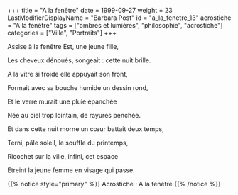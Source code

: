 +++
title = "A la fenêtre"
date = 1999-09-27
weight = 23
LastModifierDisplayName = "Barbara Post"
id = "a_la_fenetre_13"
acrostiche = "A la fenêtre"
tags = ["ombres et lumières", "philosophie", "acrostiche"]
categories = ["Ville", "Portraits"]
+++

Assise à la fenêtre Est, une jeune fille,

Les cheveux dénoués, songeait : cette nuit brille.

A la vitre si froide elle appuyait son front,

Formait avec sa bouche humide un dessin rond,

Et le verre murait une pluie épanchée

Née au ciel trop lointain, de rayures penchée.

Et dans cette nuit morne un cœur battait deux temps,

Terni, pâle soleil, le souffle du printemps,

Ricochet sur la ville, infini, cet espace

Etreint la jeune femme en visage qui passe.

{{% notice style="primary" %}}
Acrostiche : A la fenêtre
{{% /notice %}}
